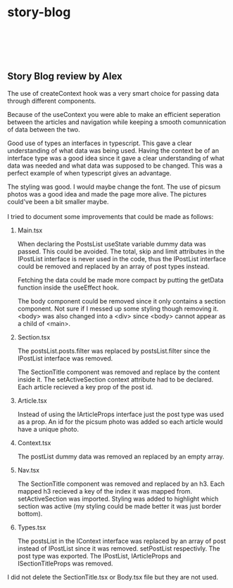 # story-blog

<br>
<br>
<br>
<br>

## Story Blog review by Alex

The use of createContext hook was a very smart choice for passing data through different components.

Because of the useContext you were able to make an efficient seperation between the articles and navigation while keeping a smooth comunnication of data between the two.

Good use of types an interfaces in typescript. This gave a clear understanding of what data was being used. Having the context be of an interface type was a good idea since it gave a clear understanding of what data was needed and what data was supposed to be changed. This was a perfect example of when typescript gives an advantage.

The styling was good. I would maybe change the font. The use of picsum photos was a good idea and made the page more alive. The pictures could've been a bit smaller maybe.
<br>
<br>
I tried to document some improvements that could be made as follows:

1. Main.tsx

    When declaring the PostsList useState variable dummy data was passed. This could be avoided. The total, skip and limit attributes in the IPostList interface is never used in the code, thus the IPostList interface could be removed and replaced by an array of post types instead.

    Fetching the data could be made more compact by putting the getData function inside the useEffect hook.

    The body component could be removed since it only contains a section component. Not sure if I messed up some styling though removing it. &lt;body&gt; was also changed into a &lt;div&gt; since &lt;body&gt; cannot appear as a child of &lt;main&gt;.

2. Section.tsx

    The postsList.posts.filter was replaced by postsList.filter since the IPostList interface was removed.

    The SectionTitle component was removed and replace by the content inside it. The setActiveSection context attribute had to be declared. Each article recieved a key prop of the post id.

3. Article.tsx

    Instead of using the IArticleProps interface just the post type was used as a prop. An id for the picsum photo was added so each article would have a unique photo.

4. Context.tsx

    The postList dummy data was removed an replaced by an empty array.

6. Nav.tsx

    The SectionTitle component was removed and replaced by an h3. Each mapped h3 recieved a key of the index it was mapped from. setActiveSection was imported. Styling was added to highlight which section was active (my styling could be made better it was just border bottom).

5. Types.tsx

    The postsList in the IContext interface was replaced by an array of post instead of IPostList since it was removed. setPostList respectivly.
    The post type was exported.
    The IPostList, IArticleProps and ISectionTitleProps was removed.

I did not delete the SectionTitle.tsx or Body.tsx file but they are not used.